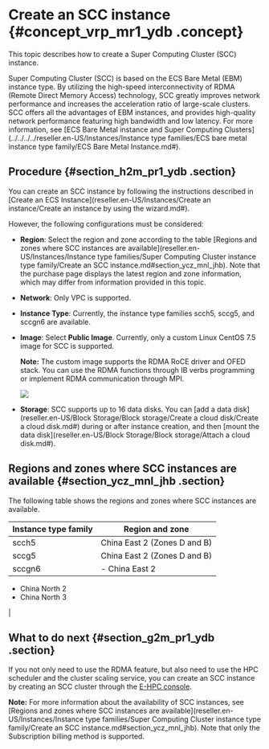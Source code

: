 # Create an SCC instance {#concept_vrp_mr1_ydb .concept}

This topic describes how to create a Super Computing Cluster \(SCC\) instance.

Super Computing Cluster \(SCC\) is based on the ECS Bare Metal \(EBM\) instance type. By utilizing the high-speed interconnectivity of RDMA \(Remote Direct Memory Access\) technology, SCC greatly improves network performance and increases the acceleration ratio of large-scale clusters. SCC offers all the advantages of EBM instances, and provides high-quality network performance featuring high bandwidth and low latency. For more information, see [ECS Bare Metal instance and Super Computing Clusters](../../../../reseller.en-US/Instances/Instance type families/ECS bare metal instance type family/ECS Bare Metal Instance.md#).

## Procedure {#section_h2m_pr1_ydb .section}

You can create an SCC instance by following the instructions described in [Create an ECS Instance](reseller.en-US/Instances/Create an instance/Create an instance by using the wizard.md#).

However, the following configurations must be considered:

-   **Region**: Select the region and zone according to the table [Regions and zones where SCC instances are available](reseller.en-US/Instances/Instance type families/Super Computing Cluster instance type family/Create an SCC instance.md#section_ycz_mnl_jhb). Note that the purchase page displays the latest region and zone information, which may differ from information provided in this topic.
-   **Network**: Only VPC is supported.
-   **Instance Type**: Currently, the instance type families scch5, sccg5, and sccgn6 are available.
-   **Image**: Select **Public Image**. Currently, only a custom Linux CentOS 7.5 image for SCC is supported.

    **Note:** The custom image supports the RDMA RoCE driver and OFED stack. You can use the RDMA functions through IB verbs programming or implement RDMA communication through MPI.

     ![](http://static-aliyun-doc.oss-cn-hangzhou.aliyuncs.com/assets/img/9637/15573635255118_en-US.png)

-   **Storage**: SCC supports up to 16 data disks. You can [add a data disk](reseller.en-US/Block Storage/Block storage/Create a cloud disk/Create a cloud disk.md#) during or after instance creation, and then [mount the data disk](reseller.en-US/Block Storage/Block storage/Attach a cloud disk.md#).

## Regions and zones where SCC instances are available {#section_ycz_mnl_jhb .section}

The following table shows the regions and zones where SCC instances are available.

|Instance type family|Region and zone|
|--------------------|---------------|
|scch5|China East 2 \(Zones D and B\)|
|sccg5|China East 2 \(Zones D and B\)|
|sccgn6| -   China East 2
-   China North 2
-   China North 3

 |

## What to do next {#section_g2m_pr1_ydb .section}

If you not only need to use the RDMA feature, but also need to use the HPC scheduler and the cluster scaling service, you can create an SCC instance by creating an SCC cluster through the [E-HPC console](https://partners-intl.console.aliyun.com/#/ehpc).

**Note:** For more information about the availability of SCC instances, see [Regions and zones where SCC instances are available](reseller.en-US/Instances/Instance type families/Super Computing Cluster instance type family/Create an SCC instance.md#section_ycz_mnl_jhb). Note that only the Subscription billing method is supported.

